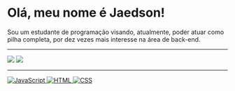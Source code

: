 
# Olá, meu nome é Jaedson! 
Sou um estudante de programação visando, atualmente, poder atuar como pilha completa, por dez vezes mais interesse na área de back-end.

---

<p alinhar="centro">
  <img src="https://github-readme-stats.vercel.app/api?nome de usuário = Jaedsonn&show_icons = true&tema = radical ">
  <img src="https://github-readme-stats-git-main-rafaelalexandrino.vercel.app/api/top-langs/?nome de usuário = Jaedsonn&show_icons = true&tema = radical&layout = compactar ">
</p>

---
<p alinhar="centro">

  <a href="https://www.javascript.com/" alvo="_em branco">
    <img src="https://img.shields.io/badge/JavaScript-%23F7DF1E.svg?style = quadrado plano&logo = javascript&logoColor = preto " alt="JavaScript">
  </a>
  <a href="https://html.com/" alvo="_em branco">
    <img src="https://img.shields.io/badge/HTML-%23E34F26.svg?style = quadrado plano&logo = html5&logoColor = branco " alt="HTML">
  </a>
  <a href="https://www.w3.org/Style/CSS/Overview.en.html" alvo="_em branco">
    <img src="https://img.shields.io/badge/CSS-%231572B6.svg?style = quadrado plano&logo = css3&logoColor = branco " alt="CSS">
  </a>
 

</p>
